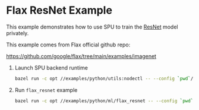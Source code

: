 # Flax ResNet Example

This example demonstrates how to use SPU to train the [ResNet](https://arxiv.org/abs/1512.03385) model privately.

This example comes from Flax official github repo:

<https://github.com/google/flax/tree/main/examples/imagenet>

1. Launch SPU backend runtime

    ```sh
    bazel run -c opt //examples/python/utils:nodectl -- --config `pwd`/examples/python/ml/flax_resnet/3pc.json up
    ```

2. Run `flax_resnet` example

    ```sh
    bazel run -c opt //examples/python/ml/flax_resnet -- --config `pwd`/examples/python/ml/flax_resnet/3pc.json --num_epochs 5
    ```
